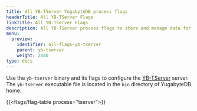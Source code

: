 ```yaml
---
title: All YB-TServer YugabyteDB process flags
headerTitle: All YB-TServer Flags
linkTitle: All YB-TServer Flags
description: All YB-TServer process flags to store and manage data for client applications.
menu:
  preview:
    identifier: all-flags-yb-tserver
    parent: yb-tserver
    weight: 2440
type: docs
---
```


Use the `yb-tserver` binary and its flags to configure the [YB-TServer](../../../architecture/concepts/yb-tserver/) server. The `yb-tserver` executable file is located in the `bin` directory of YugabyteDB home.

{{<flags/flag-table process="tserver">}}
